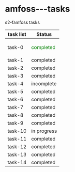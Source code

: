 # amfoss---tasks
s2-famfoss tasks



| task list | Status |
| --- | --- |
| task-0 | <p style='color:green'>completed</p>|
| task-1 | completed  |
| task-2 | completed |
| task-3 | completed |
| task-4 | incomplete |
| task-5 | completed |
| task-6 | completed |
| task-7 | completed |
| task-8 | completed |
| task-9 | completed |
| task-10 | in progress |
| task-11 | completed |
| task-12 | completed |
| task-13 | completed |
| task-14 | completed |
